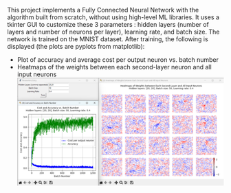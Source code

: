 This project implements a Fully Connected Neural Network with the algorithm built from scratch, without using high-level ML libraries. 
It uses a tkinter GUI to customize these 3 parameters : hidden layers (number of layers and number of neurons per layer), learning rate, and batch size. 
The network is trained on the MNIST dataset.
After training, the following is displayed (the plots are pyplots from matplotlib):
  - Plot of accuracy and average cost per output neuron vs. batch number
  - Heatmaps of the weights between each second-layer neuron and all input neurons
![This is a demo of the application](https://github.com/kenyamabro/better-neural-network/blob/main/demo.png)
